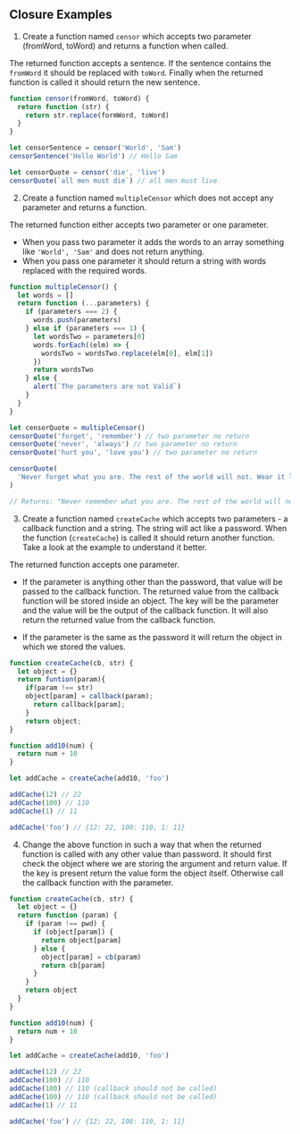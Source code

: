## Closure Examples

1. Create a function named `censor` which accepts two parameter (fromWord, toWord) and returns a function when called.

The returned function accepts a sentence. If the sentence contains the `fromWord` it should be replaced with `toWord`. Finally when the returned function is called it should return the new sentence.

```js
function censor(fromWord, toWord) {
  return function (str) {
    return str.replace(formWord, toWord)
  }
}

let censorSentence = censor('World', 'Sam')
censorSentence('Hello World') // Hello Sam

let censorQuote = censor('die', 'live')
censorQuote(`all men must die`) // all men must live
```

2. Create a function named `multipleCensor` which does not accept any parameter and returns a function.

The returned function either accepts two parameter or one parameter.

- When you pass two parameter it adds the words to an array something like `'World', 'Sam'` and does not return anything.
- When you pass one parameter it should return a string with words replaced with the required words.

```js
function multipleCensor() {
  let words = []
  return function (...parameters) {
    if (parameters === 2) {
      words.push(parameters)
    } else if (parameters === 1) {
      let wordsTwo = parameters[0]
      words.forEach((elm) => {
        wordsTwo = wordsTwo.replace(elm[0], elm[1])
      })
      return wordsTwo
    } else {
      alert(`The parameters are not Valid`)
    }
  }
}

let censorQuote = multipleCensor()
censorQuote('forget', 'remember') // two parameter no return
censorQuote('never', 'always') // two parameter no return
censorQuote('hurt you', 'love you') // two parameter no return

censorQuote(
  'Never forget what you are. The rest of the world will not. Wear it like armor, and it can never be used to hurt you.',
)

// Returns: "Never remember what you are. The rest of the world will not. Wear it like armor, and it can always be used to love you."
```

3. Create a function named `createCache` which accepts two parameters - a callback function and a string. The string will act like a password. When the function (`createCache`) is called it should return another function. Take a look at the example to understand it better.

The returned function accepts one parameter.

- If the parameter is anything other than the password, that value will be passed to the callback function. The returned value from the callback function will be stored inside an object. The key will be the parameter and the value will be the output of the callback function. It will also return the returned value from the callback function.

- If the parameter is the same as the password it will return the object in which we stored the values.

```js
function createCache(cb, str) {
  let object = {}
  return funtion(param){
    if(param !== str)
    object[param] = callback(param);
      return callback[param];
    }
    return object;
}

function add10(num) {
  return num + 10
}

let addCache = createCache(add10, 'foo')

addCache(12) // 22
addCache(100) // 110
addCache(1) // 11

addCache('foo') // {12: 22, 100: 110, 1: 11}
```

4. Change the above function in such a way that when the returned function is called with any other value than password. It should first check the object where we are storing the argument and return value. If the key is present return the value form the object itself. Otherwise call the callback function with the parameter.

```js
function createCache(cb, str) {
  let object = {}
  return function (param) {
    if (param !== pwd) {
      if (object[param]) {
        return object[param]
      } else {
        object[param] = cb(param)
        return cb[param]
      }
    }
    return object
  }
}

function add10(num) {
  return num + 10
}

let addCache = createCache(add10, 'foo')

addCache(12) // 22
addCache(100) // 110
addCache(100) // 110 (callback should not be called)
addCache(100) // 110 (callback should not be called)
addCache(1) // 11

addCache('foo') // {12: 22, 100: 110, 1: 11}
```
